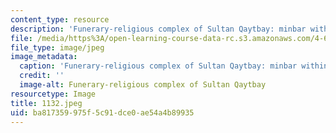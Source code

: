 ```yaml
---
content_type: resource
description: 'Funerary-religious complex of Sultan Qaytbay: minbar within the mosque.'
file: /media/https%3A/open-learning-course-data-rc.s3.amazonaws.com/4-615-the-architecture-of-cairo-spring-2002/ba817359975f5c91dce0ae54a4b89935_1132.jpeg
file_type: image/jpeg
image_metadata:
  caption: 'Funerary-religious complex of Sultan Qaytbay: minbar within the mosque.'
  credit: ''
  image-alt: Funerary-religious complex of Sultan Qaytbay
resourcetype: Image
title: 1132.jpeg
uid: ba817359-975f-5c91-dce0-ae54a4b89935
---
```

